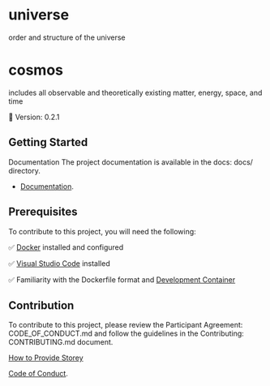 # universe

order and structure of the universe

# cosmos

includes all observable and theoretically existing matter, energy, space, and time

🔖 Version: 0.2.1

## Getting Started
Documentation
The project documentation is available in the docs: docs/ directory.

* [Documentation](docs/README.md).

## Prerequisites
To contribute to this project, you will need the following:

 ✅ [Docker](https://www.docker.com/) installed and configured

 ✅ [Visual Studio Code](https://code.visualstudio.com/) installed
 
 ✅ Familiarity with the Dockerfile format and [Development Container](https://containers.dev/)

## Contribution
To contribute to this project, please review the Participant Agreement: CODE_OF_CONDUCT.md and follow the guidelines in the Contributing: CONTRIBUTING.md document.

[How to Provide Storey](CONTRIBUTING.md)

[Code of Conduct](CODE_OF_CONDUCT.md).